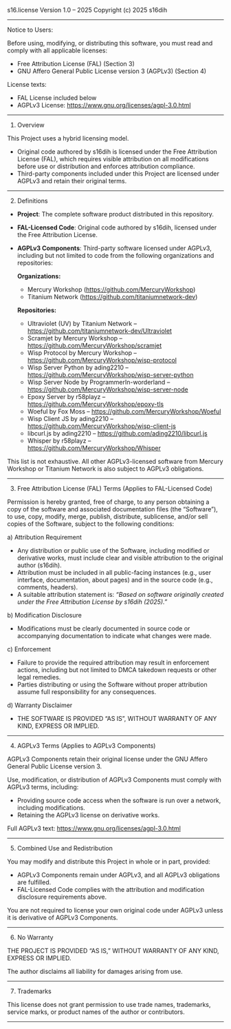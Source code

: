 s16.license
Version 1.0 – 2025
Copyright (c) 2025 s16dih

---

Notice to Users:

Before using, modifying, or distributing this software, you must read and comply with all applicable licenses:

- Free Attribution License (FAL) (Section 3)
- GNU Affero General Public License version 3 (AGPLv3) (Section 4)

License texts:

- FAL License included below
- AGPLv3 License: https://www.gnu.org/licenses/agpl-3.0.html

---

1. Overview

This Project uses a hybrid licensing model.

- Original code authored by s16dih is licensed under the Free Attribution License (FAL), which requires visible attribution on all modifications before use or distribution and enforces attribution compliance.
- Third-party components included under this Project are licensed under AGPLv3 and retain their original terms.

---

2. Definitions

- **Project**: The complete software product distributed in this repository.
- **FAL-Licensed Code**: Original code authored by s16dih, licensed under the Free Attribution License.
- **AGPLv3 Components**: Third-party software licensed under AGPLv3, including but not limited to code from the following organizations and repositories:

  **Organizations:**

  - Mercury Workshop (https://github.com/MercuryWorkshop)
  - Titanium Network (https://github.com/titaniumnetwork-dev)

  **Repositories:**

  - Ultraviolet (UV) by Titanium Network – https://github.com/titaniumnetwork-dev/Ultraviolet
  - Scramjet by Mercury Workshop – https://github.com/MercuryWorkshop/scramjet
  - Wisp Protocol by Mercury Workshop – https://github.com/MercuryWorkshop/wisp-protocol
  - Wisp Server Python by ading2210 – https://github.com/MercuryWorkshop/wisp-server-python
  - Wisp Server Node by ProgrammerIn-worderland – https://github.com/MercuryWorkshop/wisp-server-node
  - Epoxy Server by r58playz – https://github.com/MercuryWorkshop/epoxy-tls
  - Woeful by Fox Moss – https://github.com/MercuryWorkshop/Woeful
  - Wisp Client JS by ading2210 – https://github.com/MercuryWorkshop/wisp-client-js
  - libcurl.js by ading2210 – https://github.com/ading2210/libcurl.js
  - Whisper by r58playz – https://github.com/MercuryWorkshop/Whisper

This list is not exhaustive. All other AGPLv3-licensed software from Mercury Workshop or Titanium Network is also subject to AGPLv3 obligations.

---

3. Free Attribution License (FAL) Terms (Applies to FAL-Licensed Code)

Permission is hereby granted, free of charge, to any person obtaining a copy of the software and associated documentation files (the “Software”), to use, copy, modify, merge, publish, distribute, sublicense, and/or sell copies of the Software, subject to the following conditions:

a) Attribution Requirement

- Any distribution or public use of the Software, including modified or derivative works, must include clear and visible attribution to the original author (s16dih).
- Attribution must be included in all public-facing instances (e.g., user interface, documentation, about pages) and in the source code (e.g., comments, headers).
- A suitable attribution statement is:
  _“Based on software originally created under the Free Attribution License by s16dih (2025).”_

b) Modification Disclosure

- Modifications must be clearly documented in source code or accompanying documentation to indicate what changes were made.

c) Enforcement

- Failure to provide the required attribution may result in enforcement actions, including but not limited to DMCA takedown requests or other legal remedies.
- Parties distributing or using the Software without proper attribution assume full responsibility for any consequences.

d) Warranty Disclaimer

- THE SOFTWARE IS PROVIDED “AS IS”, WITHOUT WARRANTY OF ANY KIND, EXPRESS OR IMPLIED.

---

4. AGPLv3 Terms (Applies to AGPLv3 Components)

AGPLv3 Components retain their original license under the GNU Affero General Public License version 3.

Use, modification, or distribution of AGPLv3 Components must comply with AGPLv3 terms, including:

- Providing source code access when the software is run over a network, including modifications.
- Retaining the AGPLv3 license on derivative works.

Full AGPLv3 text: https://www.gnu.org/licenses/agpl-3.0.html

---

5. Combined Use and Redistribution

You may modify and distribute this Project in whole or in part, provided:

- AGPLv3 Components remain under AGPLv3, and all AGPLv3 obligations are fulfilled.
- FAL-Licensed Code complies with the attribution and modification disclosure requirements above.

You are not required to license your own original code under AGPLv3 unless it is derivative of AGPLv3 Components.

---

6. No Warranty

THE PROJECT IS PROVIDED “AS IS,” WITHOUT WARRANTY OF ANY KIND, EXPRESS OR IMPLIED.

The author disclaims all liability for damages arising from use.

---

7. Trademarks

This license does not grant permission to use trade names, trademarks, service marks, or product names of the author or contributors.

---
